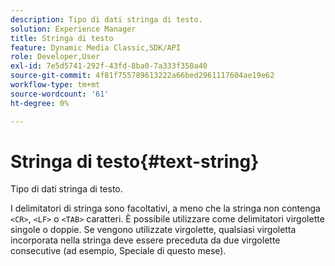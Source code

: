 ```yaml
---
description: Tipo di dati stringa di testo.
solution: Experience Manager
title: Stringa di testo
feature: Dynamic Media Classic,SDK/API
role: Developer,User
exl-id: 7e5d5741-292f-43fd-8ba0-7a333f350a40
source-git-commit: 4f81f755789613222a66bed2961117604ae19e62
workflow-type: tm+mt
source-wordcount: '61'
ht-degree: 0%

---
```


# Stringa di testo{#text-string}

Tipo di dati stringa di testo.

I delimitatori di stringa sono facoltativi, a meno che la stringa non contenga `<CR>`, `<LF>` o `<TAB>` caratteri. È possibile utilizzare come delimitatori virgolette singole o doppie. Se vengono utilizzate virgolette, qualsiasi virgoletta incorporata nella stringa deve essere preceduta da due virgolette consecutive (ad esempio, Speciale di questo mese).
